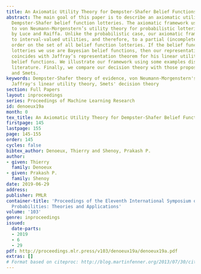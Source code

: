 ```yaml
---
title: An Axiomatic Utility Theory for Dempster-Shafer Belief Functions
abstract: The main goal of this paper is to describe an axiomatic utility theory for
  Dempster-Shafer belief function lotteries. The axiomatic framework used is analogous
  to von Neumann-Morgenstern’s utility theory for probabilistic lotteries as described
  by Luce and Raiffa. Unlike the probabilistic case, our axiomatic framework leads
  to interval-valued utilities, and therefore, to a partial (incomplete) preference
  order on the set of all belief function lotteries. If the belief function reference
  lotteries we use are Bayesian belief functions, then our representation theorem
  coincides with Jaffray’s representation theorem for his linear utility theory for
  belief functions. We illustrate our framework using some examples discussed in the
  literature. Finally, we compare our decision theory with those proposed by Jaffray
  and Smets.
keywords: Dempster-Shafer theory of evidence, von Neumann-Morgenstern's utility theory,
  Jaffray's linear utility theory, Smets' decision theory
section: Full Papers
layout: inproceedings
series: Proceedings of Machine Learning Research
id: denoeux19a
month: 0
tex_title: An Axiomatic Utility Theory for Dempster-Shafer Belief Functions
firstpage: 145
lastpage: 155
page: 145-155
order: 145
cycles: false
bibtex_author: Denoeux, Thierry and Shenoy, Prakash P.
author:
- given: Thierry
  family: Denoeux
- given: Prakash P.
  family: Shenoy
date: 2019-06-29
address: 
publisher: PMLR
container-title: 'Proceedings of the Eleventh International Symposium on Imprecise
  Probabilities: Theories and Applications'
volume: '103'
genre: inproceedings
issued:
  date-parts:
  - 2019
  - 6
  - 29
pdf: http://proceedings.mlr.press/v103/denoeux19a/denoeux19a.pdf
extras: []
# Format based on citeproc: http://blog.martinfenner.org/2013/07/30/citeproc-yaml-for-bibliographies/
---
```

